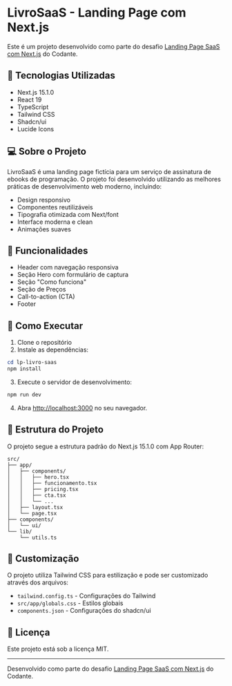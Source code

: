 # LivroSaaS - Landing Page com Next.js

Este é um projeto desenvolvido como parte do desafio [Landing Page SaaS com Next.js](https://github.com/codante-io/mp-saas-landing-page-com-nextjs) do Codante.

## 🚀 Tecnologias Utilizadas

- Next.js 15.1.0
- React 19
- TypeScript
- Tailwind CSS
- Shadcn/ui
- Lucide Icons

## 💻 Sobre o Projeto

LivroSaaS é uma landing page fictícia para um serviço de assinatura de ebooks de programação. O projeto foi desenvolvido utilizando as melhores práticas de desenvolvimento web moderno, incluindo:

- Design responsivo
- Componentes reutilizáveis
- Tipografia otimizada com Next/font
- Interface moderna e clean
- Animações suaves

## 🎯 Funcionalidades

- Header com navegação responsiva
- Seção Hero com formulário de captura
- Seção "Como funciona"
- Seção de Preços
- Call-to-action (CTA)
- Footer

## 🚀 Como Executar

1. Clone o repositório
2. Instale as dependências:

```powershell
cd lp-livro-saas
npm install
```

3. Execute o servidor de desenvolvimento:

```powershell
npm run dev
```

4. Abra [http://localhost:3000](http://localhost:3000) no seu navegador.

## 📝 Estrutura do Projeto

O projeto segue a estrutura padrão do Next.js 15.1.0 com App Router:

```
src/
├── app/
│   ├── components/
│   │   ├── hero.tsx
│   │   ├── funcionamento.tsx
│   │   ├── pricing.tsx
│   │   ├── cta.tsx
│   │   └── ...
│   ├── layout.tsx
│   └── page.tsx
├── components/
│   └── ui/
└── lib/
    └── utils.ts
```

## 🎨 Customização

O projeto utiliza Tailwind CSS para estilização e pode ser customizado através dos arquivos:

- `tailwind.config.ts` - Configurações do Tailwind
- `src/app/globals.css` - Estilos globais
- `components.json` - Configurações do shadcn/ui

## 📄 Licença

Este projeto está sob a licença MIT.

---

Desenvolvido como parte do desafio [Landing Page SaaS com Next.js](https://github.com/codante-io/mp-saas-landing-page-com-nextjs) do Codante.
